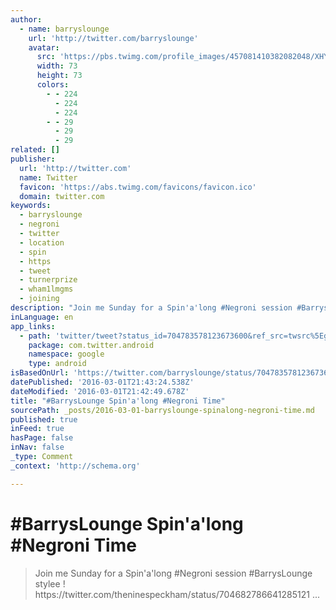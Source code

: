 ```yaml
---
author:
  - name: barryslounge
    url: 'http://twitter.com/barryslounge'
    avatar:
      src: 'https://pbs.twimg.com/profile_images/457081410382082048/XHYG0B85_bigger.jpeg'
      width: 73
      height: 73
      colors:
        - - 224
          - 224
          - 224
        - - 29
          - 29
          - 29
related: []
publisher:
  url: 'http://twitter.com'
  name: Twitter
  favicon: 'https://abs.twimg.com/favicons/favicon.ico'
  domain: twitter.com
keywords:
  - barryslounge
  - negroni
  - twitter
  - location
  - spin
  - https
  - tweet
  - turnerprize
  - wham1lmgms
  - joining
description: "Join me Sunday for a Spin'a'long #Negroni session #BarrysLounge stylee ! https://twitter.com/theninespeckham/status/704682786641285121 ..."
inLanguage: en
app_links:
  - path: 'twitter/tweet?status_id=704783578123673600&ref_src=twsrc%5Egoogle%7Ctwcamp%5Eandroidseo%7Ctwgr%5Estatus%7Ctwterm%5E704783578123673600'
    package: com.twitter.android
    namespace: google
    type: android
isBasedOnUrl: 'https://twitter.com/barryslounge/status/704783578123673600'
datePublished: '2016-03-01T21:43:24.538Z'
dateModified: '2016-03-01T21:42:49.678Z'
title: "#BarrysLounge Spin'a'long #Negroni Time"
sourcePath: _posts/2016-03-01-barryslounge-spinalong-negroni-time.md
published: true
inFeed: true
hasPage: false
inNav: false
_type: Comment
_context: 'http://schema.org'

---
```

# \#BarrysLounge Spin'a'long \#Negroni Time

> Join me Sunday for a Spin'a'long &num;Negroni session &num;BarrysLounge stylee &excl; https&colon;&sol;&sol;twitter&period;com&sol;theninespeckham&sol;status&sol;704682786641285121 &period;&period;&period;